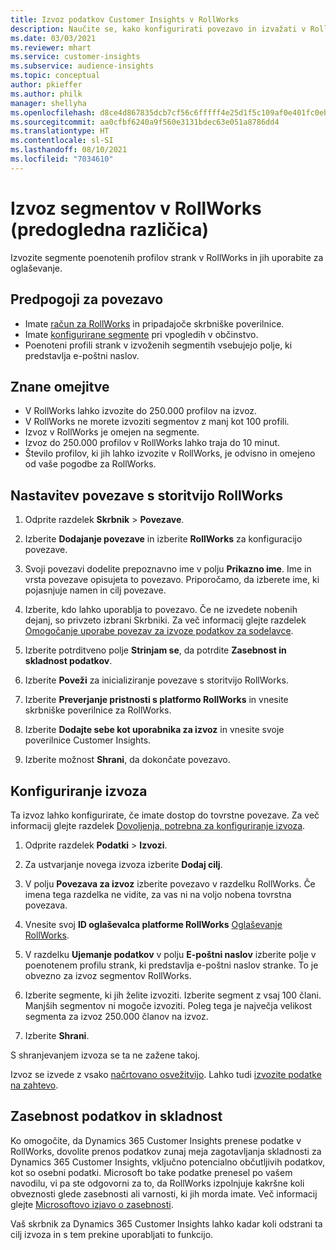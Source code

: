 ```yaml
---
title: Izvoz podatkov Customer Insights v RollWorks
description: Naučite se, kako konfigurirati povezavo in izvažati v RollWorks.
ms.date: 03/03/2021
ms.reviewer: mhart
ms.service: customer-insights
ms.subservice: audience-insights
ms.topic: conceptual
author: pkieffer
ms.author: philk
manager: shellyha
ms.openlocfilehash: d8ce4d867835dcb7cf56c6fffff4e25d1f5c109af0e401fc0eb8b3a7427c1de4
ms.sourcegitcommit: aa0cfbf6240a9f560e3131bdec63e051a8786dd4
ms.translationtype: HT
ms.contentlocale: sl-SI
ms.lasthandoff: 08/10/2021
ms.locfileid: "7034610"
---
```

# <a name="export-segments-to-rollworks-preview"></a>Izvoz segmentov v RollWorks (predogledna različica)

Izvozite segmente poenotenih profilov strank v RollWorks in jih uporabite za oglaševanje. 

## <a name="prerequisites-for-a-connection"></a>Predpogoji za povezavo

-   Imate [račun za RollWorks](https://www.rollworks.com/) in pripadajoče skrbniške poverilnice.
-   Imate [konfigurirane segmente](segments.md) pri vpogledih v občinstvo.
-   Poenoteni profili strank v izvoženih segmentih vsebujejo polje, ki predstavlja e-poštni naslov.

## <a name="known-limitations"></a>Znane omejitve

- V RollWorks lahko izvozite do 250.000 profilov na izvoz.
- V RollWorks ne morete izvoziti segmentov z manj kot 100 profili. 
- Izvoz v RollWorks je omejen na segmente.
- Izvoz do 250.000 profilov v RollWorks lahko traja do 10 minut. 
- Število profilov, ki jih lahko izvozite v RollWorks, je odvisno in omejeno od vaše pogodbe za RollWorks.

## <a name="set-up-connection-to-rollworks"></a>Nastavitev povezave s storitvijo RollWorks

1. Odprite razdelek **Skrbnik** > **Povezave**.

1. Izberite **Dodajanje povezave** in izberite **RollWorks** za konfiguracijo povezave.

1. Svoji povezavi dodelite prepoznavno ime v polju **Prikazno ime**. Ime in vrsta povezave opisujeta to povezavo. Priporočamo, da izberete ime, ki pojasnjuje namen in cilj povezave.

1. Izberite, kdo lahko uporablja to povezavo. Če ne izvedete nobenih dejanj, so privzeto izbrani Skrbniki. Za več informacij glejte razdelek [Omogočanje uporabe povezav za izvoze podatkov za sodelavce](connections.md#allow-contributors-to-use-a-connection-for-exports).

1. Izberite potrditveno polje **Strinjam se**, da potrdite **Zasebnost in skladnost podatkov**.

1. Izberite **Poveži** za inicializiranje povezave s storitvijo RollWorks.

1. Izberite **Preverjanje pristnosti s platformo RollWorks** in vnesite skrbniške poverilnice za RollWorks.

1. Izberite **Dodajte sebe kot uporabnika za izvoz** in vnesite svoje poverilnice Customer Insights.

1. Izberite možnost **Shrani**, da dokončate povezavo.

## <a name="configure-an-export"></a>Konfiguriranje izvoza

Ta izvoz lahko konfigurirate, če imate dostop do tovrstne povezave. Za več informacij glejte razdelek [Dovoljenja, potrebna za konfiguriranje izvoza](export-destinations.md#set-up-a-new-export).

1. Odprite razdelek **Podatki** > **Izvozi**.

1. Za ustvarjanje novega izvoza izberite **Dodaj cilj**.

1. V polju **Povezava za izvoz** izberite povezavo v razdelku RollWorks. Če imena tega razdelka ne vidite, za vas ni na voljo nobena tovrstna povezava.

1. Vnesite svoj **ID oglaševalca platforme RollWorks** [Oglaševanje RollWorks](https://help.adroll.com/hc/articles/212011838-Advertiser-Profiles).

3. V razdelku **Ujemanje podatkov** v polju **E-poštni naslov** izberite polje v poenotenem profilu strank, ki predstavlja e-poštni naslov stranke. To je obvezno za izvoz segmentov RollWorks.

1. Izberite segmente, ki jih želite izvoziti. Izberite segment z vsaj 100 člani. Manjših segmentov ni mogoče izvoziti. Poleg tega je največja velikost segmenta za izvoz 250.000 članov na izvoz. 

1. Izberite **Shrani**.

S shranjevanjem izvoza se ta ne zažene takoj.

Izvoz se izvede z vsako [načrtovano osvežitvijo](system.md#schedule-tab). Lahko tudi [izvozite podatke na zahtevo](export-destinations.md#run-exports-on-demand). 


## <a name="data-privacy-and-compliance"></a>Zasebnost podatkov in skladnost

Ko omogočite, da Dynamics 365 Customer Insights prenese podatke v RollWorks, dovolite prenos podatkov zunaj meja zagotavljanja skladnosti za Dynamics 365 Customer Insights, vključno potencialno občutljivih podatkov, kot so osebni podatki. Microsoft bo take podatke prenesel po vašem navodilu, vi pa ste odgovorni za to, da RollWorks izpolnjuje kakršne koli obveznosti glede zasebnosti ali varnosti, ki jih morda imate. Več informacij glejte [Microsoftovo izjavo o zasebnosti](https://go.microsoft.com/fwlink/?linkid=396732).

Vaš skrbnik za Dynamics 365 Customer Insights lahko kadar koli odstrani ta cilj izvoza in s tem prekine uporabljati to funkcijo.
